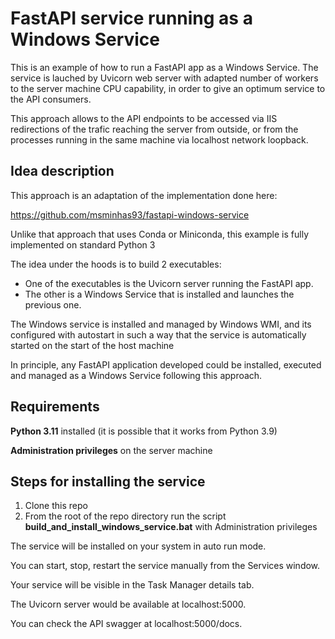 # FastAPI service running as a Windows Service

This is an example of how to run a FastAPI app as a Windows Service. The service is lauched by Uvicorn web server with 
adapted number of workers to the server machine CPU capability, in order to give an optimum service to the API 
consumers.

This approach allows to the API endpoints to be accessed via IIS redirections of the trafic reaching the server from
outside, or from the processes running in the same machine via localhost network loopback. 

## Idea description
This approach is an adaptation of the implementation done here:

https://github.com/msminhas93/fastapi-windows-service

Unlike that approach that uses Conda or Miniconda, this example is fully implemented on standard Python 3

The idea under the hoods is to build 2 executables:
- One of the executables is the Uvicorn server running the FastAPI app.
- The other is a Windows Service that is installed and launches the previous one.

The Windows service is installed and managed by Windows WMI, and its configured with autostart in such a way that the
service is automatically started on the start of the host machine

In principle, any FastAPI application developed could be installed, executed and managed as a Windows Service following
this approach.


## Requirements

**Python 3.11** installed (it is possible that it works from Python 3.9)

**Administration privileges** on the server machine



## Steps for installing the service
1. Clone this repo
2. From the root of the repo directory run the script **build_and_install_windows_service.bat** with Administration privileges


The service will be installed on your system in auto run mode.

You can start, stop, restart the service manually from the Services window.

Your service will be visible in the Task Manager details tab.

The Uvicorn server would be available at localhost:5000. 

You can check the API swagger at localhost:5000/docs.

